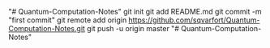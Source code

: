 "# Quantum-Computation-Notes"  git init git add README.md git commit -m "first commit" git remote add origin https://github.com/sqvarfort/Quantum-Computation-Notes.git git push -u origin master
"# Quantum-Computation-Notes" 
